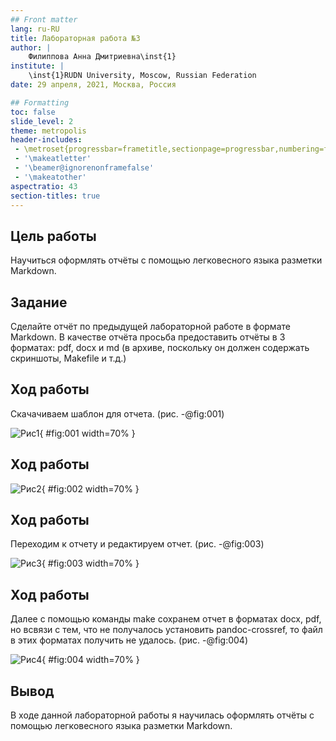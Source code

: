 ```yaml
---
## Front matter
lang: ru-RU
title: Лабораторная работа №3
author: |
	Филиппова Анна Дмитриевна\inst{1}
institute: |
	\inst{1}RUDN University, Moscow, Russian Federation
date: 29 апреля, 2021, Москва, Россия

## Formatting
toc: false
slide_level: 2
theme: metropolis
header-includes: 
 - \metroset{progressbar=frametitle,sectionpage=progressbar,numbering=fraction}
 - '\makeatletter'
 - '\beamer@ignorenonframefalse'
 - '\makeatother'
aspectratio: 43
section-titles: true
---
```


## Цель работы

Научиться оформлять отчёты с помощью легковесного языка разметки Markdown.

## Задание

Сделайте отчёт по предыдущей лабораторной работе в формате Markdown.
В качестве отчёта просьба предоставить отчёты в 3 форматах: pdf, docx и md (в архиве, поскольку он должен содержать скриншоты, Makefile и т.д.)

## Ход работы

Скачачиваем шаблон для отчета. (рис. -@fig:001)

![Рис1](3/в1.png){ #fig:001 width=70% }

## Ход работы

![Рис2](3/в2.png){ #fig:002 width=70% } 

## Ход работы

Переходим к отчету и  редактируем отчет. (рис. -@fig:003)

![Рис3](3/в3.png){ #fig:003 width=70% }

## Ход работы

Далее с помощью команды make сохранем отчет в форматах docx, pdf, но всвязи с тем, что не получалось установить pandoc-crossref, то файл в этих форматах получить не удалось. (рис. -@fig:004)

![Рис4](3/в4.png){ #fig:004 width=70% }

## Вывод

В ходе данной лабораторной работы я научилась оформлять отчёты с помощью легковесного языка разметки Markdown.

